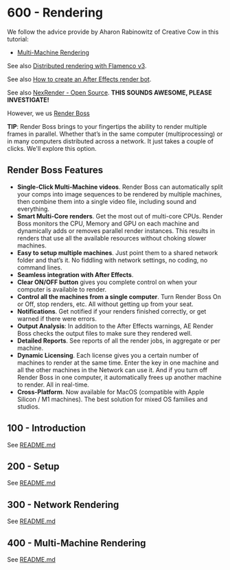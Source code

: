 # 600 - Rendering

We follow the advice provide by Aharon Rabinowitz of Creative Cow in this tutorial:

- [Multi-Machine Rendering](https://www.youtube.com/watch?v=r9uOeiaZOQo)

See also [Distributed rendering with Flamenco v3](https://www.youtube.com/watch?v=shIDWVSTGe4).

See also [How to create an After Effects render bot](https://www.youtube.com/watch?v=-YX9cKUho7o).

See also [NexRender - Open Source](https://www.nexrender.com/). **THIS SOUNDS AWESOME, PLEASE INVESTIGATE!**

However, we us [Render Boss](https://www.kineticportal.com/renderboss/)

**TIP**: Render Boss brings to your fingertips the ability to render multiple frames in parallel. Whether that’s in the same computer (multiprocessing) or in many computers distributed across a network. It just takes a couple of clicks. We'll explore this option.

## Render Boss Features

- **Single-Click Multi-Machine videos**. Render Boss can automatically split your comps into image sequences to be rendered by multiple machines, then combine them into a single video file, including sound and everything.
- **Smart Multi-Core renders**. Get the most out of multi-core CPUs. Render Boss monitors the CPU, Memory and GPU on each machine and dynamically adds or removes parallel render instances. This results in renders that use all the available resources without choking slower machines.
- **Easy to setup multiple machines**. Just point them to a shared network folder and that’s it. No fiddling with network settings, no coding, no command lines.
- **Seamless integration with After Effects**.
- **Clear ON/OFF button** gives you complete control on when your computer is available to render.
- **Control all the machines from a single computer**. Turn Render Boss On or Off, stop renders, etc. All without getting up from your seat.
- **Notifications**. Get notified if your renders finished correctly, or get warned if there were errors.
- **Output Analysis**: In addition to the After Effects warnings, AE Render Boss checks the output files to make sure they rendered well.
- **Detailed Reports**. See reports of all the render jobs, in aggregate or per machine.
- **Dynamic Licensing**. Each license gives you a certain number of machines to render at the same time. Enter the key in one machine and all the other machines in the Network can use it. And if you turn off Render Boss in one computer, it automatically frees up another machine to render. All in real-time.
- **Cross-Platform**. Now available for MacOS (compatible with Apple Silicon / M1 machines). The best solution for mixed OS families and studios.

## 100 - Introduction

See [README.md](./100/README.md)

## 200 - Setup

See [README.md](./200/README.md)

## 300 - Network Rendering

See [README.md](./300/README.md)

## 400 - Multi-Machine Rendering

See [README.md](./400/README.md)